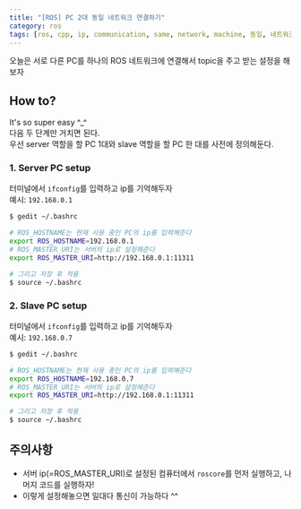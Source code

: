 ```yaml
---
title: "[ROS] PC 2대 동일 네트워크 연결하기"
category: ros
tags: [ros, cpp, ip, communication, same, network, machine, 동일, 네트워크, 연결]
---
```


오늘은 서로 다른 PC를 하나의 ROS 네트워크에 연결해서 topic을 주고 받는 설정을 해보자

## How to?

It's so super easy ^_^ <br/>
다음 두 단계만 거치면 된다. <br/>
우선 server 역할을 할 PC 1대와 slave 역할을 할 PC 한 대를 사전에 정의해둔다. <br/>

### 1. Server PC setup

터미널에서 `ifconfig`를 입력하고 ip를 기억해두자 <br/>
예시: `192.168.0.1`

~~~bash
$ gedit ~/.bashrc

# ROS_HOSTNAME는 현재 사용 중인 PC의 ip를 입력해준다
export ROS_HOSTNAME=192.168.0.1
# ROS_MASTER_URI는 서버의 ip로 설정해준다
export ROS_MASTER_URI=http://192.168.0.1:11311

# 그리고 저장 후 적용
$ source ~/.bashrc
~~~


### 2. Slave PC setup

터미널에서 `ifconfig`를 입력하고 ip를 기억해두자 <br/>
예시: `192.168.0.7`

~~~bash
$ gedit ~/.bashrc

# ROS_HOSTNAME는 현재 사용 중인 PC의 ip를 입력해준다
export ROS_HOSTNAME=192.168.0.7
# ROS_MASTER_URI는 서버의 ip로 설정해준다
export ROS_MASTER_URI=http://192.168.0.1:11311

# 그리고 저장 후 적용
$ source ~/.bashrc
~~~

## 주의사항
* 서버 ip(=ROS_MASTER_URI)로 설정된 컴퓨터에서 `roscore`를 먼저 실행하고, 나머지 코드를 실행하자! <br/>
* 이렇게 설정해놓으면 일대다 통신이 가능하다 ^^